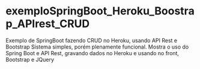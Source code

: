 # exemploSpringBoot_Heroku_Boostrap_APIrest_CRUD
Exemplo de SpringBoot fazendo CRUD no Heroku, usando API Rest e Bootstrap
Sistema simples, porém plenamente funcional. Mostra o uso do Spring Boot e API Rest, gravando dados no Heroku e usando no front, Bootstrap e JQuery
